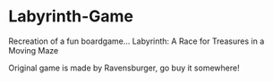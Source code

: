 # Labyrinth-Game
 Recreation of a fun boardgame... Labyrinth: A Race for Treasures in a Moving Maze
 
 Original game is made by Ravensburger, go buy it somewhere!
